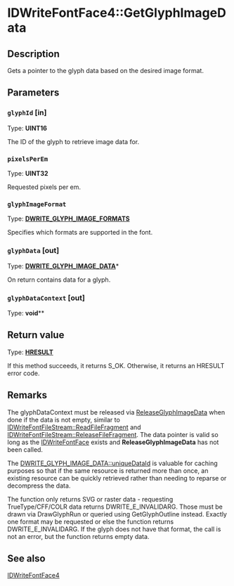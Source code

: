 # IDWriteFontFace4::GetGlyphImageData

## Description

Gets a pointer to the glyph data based on the desired image format.

## Parameters

### `glyphId` [in]

Type: **UINT16**

The ID of the glyph to retrieve image data for.

### `pixelsPerEm`

Type: **UINT32**

Requested pixels per em.

### `glyphImageFormat`

Type: **[DWRITE_GLYPH_IMAGE_FORMATS](https://learn.microsoft.com/windows/win32/api/dcommon/ne-dcommon-dwrite_glyph_image_formats)**

Specifies which formats are supported in the font.

### `glyphData` [out]

Type: **[DWRITE_GLYPH_IMAGE_DATA](https://learn.microsoft.com/windows/win32/api/dwrite_3/ns-dwrite_3-dwrite_glyph_image_data)***

On return contains data for a glyph.

### `glyphDataContext` [out]

Type: **void****

## Return value

Type: **[HRESULT](https://learn.microsoft.com/windows/win32/com/structure-of-com-error-codes)**

If this method succeeds, it returns S_OK. Otherwise, it returns an HRESULT error code.

## Remarks

The glyphDataContext must be released via [ReleaseGlyphImageData](https://learn.microsoft.com/windows/win32/api/dwrite_3/nf-dwrite_3-idwritefontface4-releaseglyphimagedata) when done if the data is not empty,
similar to [IDWriteFontFileStream::ReadFileFragment](https://learn.microsoft.com/windows/win32/api/dwrite/nf-dwrite-idwritefontfilestream-readfilefragment)
and [IDWriteFontFileStream::ReleaseFileFragment](https://learn.microsoft.com/windows/win32/api/dwrite/nf-dwrite-idwritefontfilestream-releasefilefragment).
The data pointer is valid so long as the [IDWriteFontFace](https://learn.microsoft.com/windows/win32/api/dwrite/nn-dwrite-idwritefontface) exists and **ReleaseGlyphImageData** has not
been called.

The [DWRITE_GLYPH_IMAGE_DATA::uniqueDataId](https://learn.microsoft.com/windows/win32/api/dwrite_3/ns-dwrite_3-dwrite_glyph_image_data) is valuable for caching purposes so that if the same
resource is returned more than once, an existing resource can be quickly retrieved rather than
needing to reparse or decompress the data.

The function only returns SVG or raster data - requesting TrueType/CFF/COLR data returns
DWRITE_E_INVALIDARG. Those must be drawn via DrawGlyphRun or queried using GetGlyphOutline instead.
Exactly one format may be requested or else the function returns DWRITE_E_INVALIDARG.
If the glyph does not have that format, the call is not an error, but the function returns empty data.

## See also

[IDWriteFontFace4](https://learn.microsoft.com/windows/win32/api/dwrite_3/nn-dwrite_3-idwritefontface4)